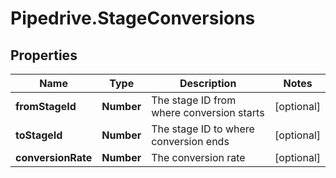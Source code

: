 # Pipedrive.StageConversions

## Properties

Name | Type | Description | Notes
------------ | ------------- | ------------- | -------------
**fromStageId** | **Number** | The stage ID from where conversion starts | [optional] 
**toStageId** | **Number** | The stage ID to where conversion ends | [optional] 
**conversionRate** | **Number** | The conversion rate | [optional] 


